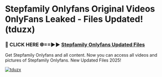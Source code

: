 # Stepfamily Onlyfans Original Videos 0nlyFans Leaked - Files Updated! (tduzx)

<h3>🔴 CLICK HERE 🌐==►► <a href="https://tinyurl.com/2m67pmp6" rel="nofollow">Stepfamily Onlyfans Updated Files</a></h3>

Get Stepfamily Onlyfans and all content. Now you can access all videos and pictures of Stepfamily Onlyfans. New Updated Files 2025!

[![tduzx](https://i.imgur.com/H4QAA4z.gif)](https://tinyurl.com/2m67pmp6)